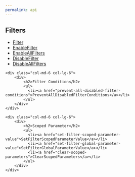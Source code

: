 ```yaml
---
permalink: api
---
```

<div class="row">
	<div class="col-md-6 col-lg-6">
		<div>
            <h2>Filters</h2>
            <ul>
              <li><a href="filter">Filter</a></li>
              <li><a href="enable-filter">EnableFilter</a></li>
              <li><a href="enable-all-filters">EnableAllFilters</a></li>
              <li><a href="disable-filter">DisableFilter</a></li>
              <li><a href="disable-all-filters">DisableAllFilters</a></li>
            </ul>
        </div>
    </div>

    <div class="col-md-6 col-lg-6">
		<div>
            <h2>Filter Condition</h2>
            <ul>
              <li><a href="prevent-all-disabled-filter-conditions">PreventAllDisabledFilterConditions</a></li>
            </ul>
        </div>
    </div>

    <div class="col-md-6 col-lg-6">
		<div>
            <h2>Scoped Parameter</h2>
            <ul>
              <li><a href="set-filter-scoped-parameter-value">SetFilterScopedParameterValue</a></li>
              <li><a href="set-filter-global-parameter-value">SetFilterGlobalParameterValue</a></li>
              <li><a href="clear-scoped-parameters">ClearScopedParameters</a></li>
            </ul>
        </div>
    </div>
</div>

